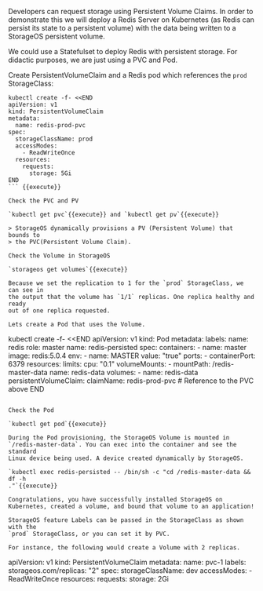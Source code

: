 Developers can request storage using Persistent Volume Claims. In order to
demonstrate this we will deploy a Redis Server on Kubernetes (as Redis can
persist its state to a persistent volume) with the data being written to a
StorageOS persistent volume.

We could use a Statefulset to deploy Redis with persistent storage. For
didactic purposes, we are just using a PVC and Pod.

Create PersistentVolumeClaim and a Redis pod which references the `prod` StorageClass:

```
kubectl create -f- <<END
apiVersion: v1
kind: PersistentVolumeClaim
metadata:
  name: redis-prod-pvc
spec:
  storageClassName: prod
  accessModes:
    - ReadWriteOnce
  resources:
    requests:
      storage: 5Gi
END
``` {{execute}}

Check the PVC and PV

`kubectl get pvc`{{execute}} and `kubectl get pv`{{execute}}

> StorageOS dynamically provisions a PV (Persistent Volume) that bounds to
> the PVC(Persistent Volume Claim).

Check the Volume in StorageOS

`storageos get volumes`{{execute}}

Because we set the replication to 1 for the `prod` StorageClass, we can see in
the output that the volume has `1/1` replicas. One replica healthy and ready
out of one replica requested.

Lets create a Pod that uses the Volume.

```
kubectl create -f- <<END
apiVersion: v1
kind: Pod
metadata:
  labels:
    name: redis
    role: master
  name: redis-persisted
spec:
  containers:
    - name: master
      image: redis:5.0.4
      env:
        - name: MASTER
          value: "true"
      ports:
        - containerPort: 6379
      resources:
        limits:
          cpu: "0.1"
      volumeMounts:
        - mountPath: /redis-master-data
          name: redis-data
  volumes:
    - name: redis-data
      persistentVolumeClaim:
        claimName: redis-prod-pvc # Reference to the PVC above
END
``` {{execute}}

Check the Pod

`kubectl get pod`{{execute}}

During the Pod provisioning, the StorageOS Volume is mounted in
`/redis-master-data`. You can exec into the container and see the standard
Linux device being used. A device created dynamically by StorageOS.

`kubectl exec redis-persisted -- /bin/sh -c "cd /redis-master-data && df -h
."`{{execute}}

Congratulations, you have successfully installed StorageOS on Kubernetes, created a volume, and bound that volume to an application!

StorageOS feature Labels can be passed in the StorageClass as shown with the
`prod` StorageClass, or you can set it by PVC. 

For instance, the following would create a Volume with 2 replicas.

```
apiVersion: v1
kind: PersistentVolumeClaim
metadata:
  name: pvc-1
  labels:
    storageos.com/replicas: "2"
spec:
  storageClassName: dev
  accessModes:
    - ReadWriteOnce
  resources:
    requests:
      storage: 2Gi
```
